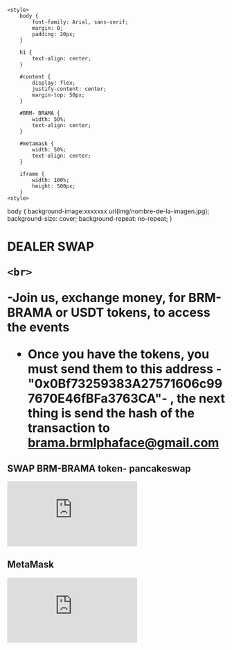 <html>
<head>

	<style>
		body {
			font-family: Arial, sans-serif;
			margin: 0;
			padding: 20px;
		}

		h1 {
			text-align: center;
		}

		#content {
			display: flex;
			justify-content: center;
			margin-top: 50px;
		}

		#BRM- BRAMA {
			width: 50%;
			text-align: center;
		}
		
		#metamask {
			width: 50%;
			text-align: center;
		}

		iframe {
			width: 100%;
			height: 500px;
		}
	<style>
body {
  background-image:xxxxxxx url(img/nombre-de-la-imagen.jpg);
  background-size: cover;
  background-repeat: no-repeat;
}
</style>


<h1>
	<p class="oval-shadow">DEALER SWAP</p>
	
	<br>
 -Join us, exchange money, for BRM-BRAMA or USDT tokens, to access the events

- Once you have the tokens, you must send them to this address -"0x0Bf73259383A27571606c997670E46fBFa3763CA"- , the next thing is send the hash of the transaction to brama.brmlphaface@gmail.com
	
</h1>
	<div id="content">
		<div id="BRM-BRAMA">
			<h2> SWAP BRM-BRAMA token- pancakeswap </h2>
			<iframe src="https://pancakeswap.finance/swap?outputCurrency=0x2a771F074916b87F70C5371d1FB32A397e5680f4&inputCurrency=0x55d398326f99059fF775485246999027B3197955" frameborder="0"></iframe>
		</div>
		<div id="metamask">
			<h2>MetaMask</h2>
			<iframe src="https://metamask.io" frameborder="0"></iframe>
		</div>
	</div>

	
		

		
		
